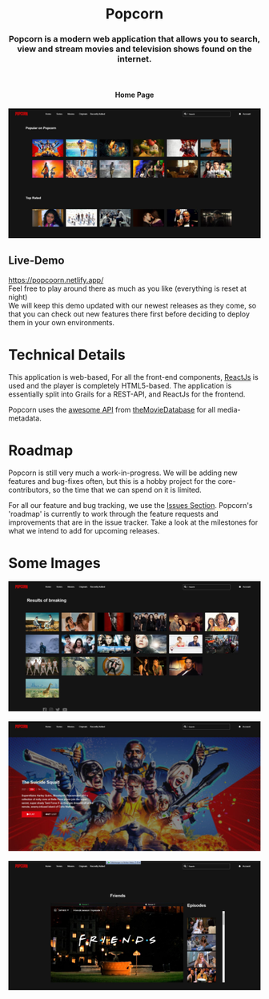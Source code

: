 <h1 align="center">
  Popcorn
  <br>
</h1>

<h3 align="center">
Popcorn is a modern web application that allows you to search, view and stream movies and television shows found on the internet.
</h3>
<br>

<h4 align="center">
Home Page
</h4>

![Landing Page](frontend/src/img/1.JPG)
<br>

## Live-Demo
https://popcoorn.netlify.app/   
Feel free to play around there as much as you like (everything is reset at night)  
We will keep this demo updated with our newest releases as they come, so that you can check out new features there first before deciding to deploy them in your own environments. 

# Technical Details
This application is web-based, For all the front-end components, [ReactJs](https://reactjs.org/) is used and the player is completely HTML5-based. The application is essentially split into Grails for a REST-API, and ReactJs for the frontend.

Popcorn uses the [awesome API](https://www.themoviedb.org/documentation/api) from [theMovieDatabase](https://www.themoviedb.org) for all media-metadata.

# Roadmap
Popcorn is still very much a work-in-progress. We will be adding new features and bug-fixes often, but this is a hobby project for the core-contributors, so the time that we can spend on it is limited.

For all our feature and bug tracking, we use the [Issues Section](https://github.com/AzouKr/Movie-Streaming-Site/issues). Popcorn's 'roadmap' is currently to work through the feature requests and improvements that are in the issue tracker.  Take a look at the milestones for what we intend to add for upcoming releases.

# Some Images


![Landing Page](frontend/src/img/3.JPG)
<br><br>
![Landing Page](frontend/src/img/2.JPG)
<br><br>
![Landing Page](frontend/src/img/4.JPG)
<br>
